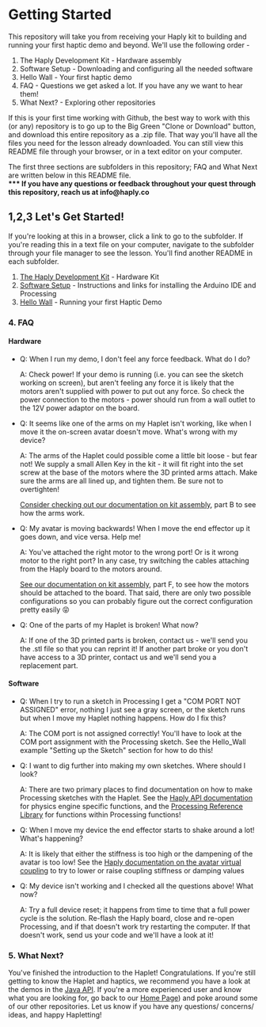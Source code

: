 # Getting Started

This repository will take you from receiving your Haply kit to building and running your first haptic demo and beyond. We'll use the following order  -

1. The Haply Development Kit - Hardware assembly
2. Software Setup - Downloading and configuring all the needed software
3. Hello Wall -  Your first haptic demo
4. FAQ - Questions we get asked a lot. If you have any we want to hear them!
5. What Next? - Exploring other repositories

If this is your first time working with Github, the best way to work with this (or any) repository is to go up to the Big Green "Clone or Download" button, and download this entire repository as a .zip file. That way you'll have all the files you need for the lesson already downloaded. You can still view this README file through your browser, or in a text editor on your computer.

The first three sections are subfolders in this repository; FAQ and What Next are written below in this README file.  
__*** If you have any questions or feedback throughout your quest through this repository, reach us at info@haply.co__

## 1,2,3 Let's Get Started!
If you're looking at this in a browser, click a link to go to the subfolder. If you're reading this in a text file on your computer, navigate to the subfolder through your file manager to see the lesson. You'll find another README in each subfolder.
1. [The Haply Development Kit](/The-Haply-Development-Kit) - Hardware Kit
2. [Software Setup](/Software-Setup) - Instructions and links for installing the Arduino IDE and Processing
3. [Hello Wall](/Hello_Wall) - Running your first Haptic Demo


### 4. FAQ
#### Hardware
  - Q: When I run my demo, I don't feel any force feedback. What do I do?  

    A: Check power! If your demo is running (i.e. you can see the sketch working on screen), but aren't feeling any force it is likely that the motors aren't supplied with power to put out any force. So check the power connection to the motors - power should run from a wall outlet to the 12V power adaptor on the board.

  - Q: It seems like one of the arms on my Haplet isn't working, like when I move it the on-screen avatar doesn't move. What's wrong with my device?

    A: The arms of the Haplet could possible come a little bit loose - but fear not! We supply a small Allen Key in the kit - it will fit right into the set screw at the base of the motors where the 3D printed arms attach. Make sure the arms are all lined up, and tighten them. Be sure not to overtighten!  

    [Consider checking out our documentation on kit assembly](https://github.com/HaplyHaptics/Getting-Started/tree/master/The-Haply-Development-Kit), part B to see how the arms work.

  - Q: My avatar is moving backwards! When I move the end effector up it goes down, and vice versa. Help me!  

    A: You've attached the right motor to the wrong port! Or is it wrong motor to the right port? In any case, try switching the cables attaching from the Haply board to the motors around.

    [See our documentation on kit assembly](https://github.com/HaplyHaptics/Getting-Started/tree/master/The-Haply-Development-Kit), part F, to see how the motors should be attached to the board. That said, there are only two possible configurations so you can probably figure out the correct configuration pretty easily 😝

  - Q: One of the parts of my Haplet is broken! What now?  

    A: If one of the 3D printed parts is broken, contact us - we'll send you the .stl file so that you can reprint it! If another part broke or you don't have access to a 3D printer, contact us and we'll send you a replacement part.

#### Software

  - Q: When I try to run a sketch in Processing I get a "COM PORT NOT ASSIGNED" error, nothing I just see a gray screen, or the sketch runs but when I move my Haplet nothing happens.  How do I fix this?  

    A: The COM port is not assigned correctly! You'll have to look at the COM port assignment with the Processing sketch. See the Hello_Wall example "Setting up the Sketch" section for how to do this!

  - Q: I want to dig further into making my own sketches. Where should I look?  

    A: There are two primary places to find documentation on how to make Processing sketches with the Haplet. See the [Haply API documentation](https://haphub.github.io/hAPI_Fisica/) for physics engine specific functions, and the [Processing Reference Library](https://processing.org/reference/) for functions within Processing functions!

  - Q: When I move my device the end effector starts to shake around a lot! What's happening?  

    A: It is likely that either the stiffness is too high or the dampening of the avatar is too low! See the [Haply documentation on the avatar virtual coupling](https://haphub.github.io/hAPI_Fisica/class_h_virtual_coupling.html) to try to lower or raise coupling stiffness or damping values

  - Q: My device isn't working and I checked all the questions above! What now?  

    A: Try a full device reset; it happens from time to time that a full power cycle is the solution. Re-flash the Haply board, close and re-open Processing, and if that doesn't work try restarting the computer. If that doesn't work, send us your code and we'll have a look at it!

### 5. What Next?
You've finished the introduction to the Haplet! Congratulations. If you're still getting to know the Haplet and haptics, we recommend you have a look at the demos in the [Java API](https://github.com/HaplyHaptics/Haply-API-Java). If you're a more experienced user and know what you are looking for, go back to our [Home Page](https://github.com/HaplyHaptics)) and poke around some of our other repositories. Let us know if you have any questions/ concerns/ ideas, and happy Hapletting!
